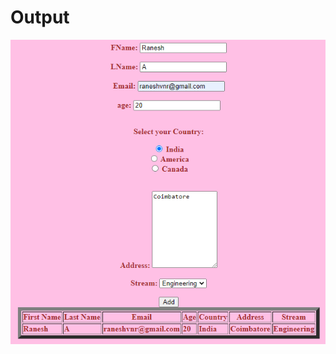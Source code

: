 # Output
![Output image](https://github.com/IBM-EPBL/IBM-Project-11915-1659357357/blob/main/Assignments/(Team%20Member%204)%20-%2019I339%20-%20RaneshA/Assignment1/output.png)